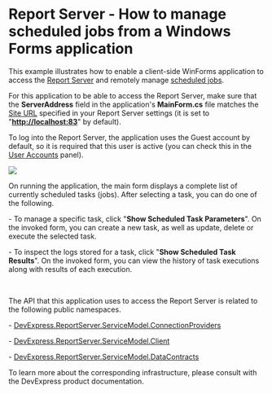 # Report Server - How to manage scheduled jobs from a Windows Forms application


<p>This example illustrates how to enable a client-side WinForms application to access the <a href="https://documentation.devexpress.com/#ReportServer/CustomDocument12432">Report Server</a> and remotely manage <a href="https://documentation.devexpress.com/#ReportServer/CustomDocument14364">scheduled jobs</a>.</p>
<p>For this application to be able to access the Report Server, make sure that the <strong>ServerAddress</strong> field in the application's <strong>MainForm.cs</strong> file matches the <a href="https://documentation.devexpress.com/#ReportServer/CustomDocument14370">Site URL</a> specified in your Report Server settings (it is set to "<strong><a href="http://localhost:83">http://localhost:83</a></strong>" by default).</p>
<p>To log into the Report Server, the application uses the Guest account by default, so it is required that this user is active (you can check this in the <a href="https://documentation.devexpress.com/#ReportServer/CustomDocument14361">User Accounts</a> panel).</p>
<p><img src="https://raw.githubusercontent.com/DevExpress-Examples/report-server-how-to-manage-scheduled-jobs-from-a-windows-forms-application-t431255/16.2.3+/media/b03db415-8653-11e6-80bf-00155d62480c.png"></p>
<p>On running the application, the main form displays a complete list of currently scheduled tasks (jobs). After selecting a task, you can do one of the following.</p>
<p>- To manage a specific task, click "<strong>Show Scheduled Task Parameters</strong>". On the invoked form, you can create a new task, as well as update, delete or execute the selected task.</p>
<p>- To inspect the logs stored for a task, click "<strong>Show Scheduled Task Results</strong>". On the invoked form, you can view the history of task executions along with results of each execution.</p>
<p> </p>
<p>The API that this application uses to access the Report Server is related to the following public namespaces.</p>
<p>- <a href="https://documentation.devexpress.com/#CoreLibraries/DevExpressReportServerServiceModelConnectionProviders">DevExpress.ReportServer.ServiceModel.ConnectionProviders</a></p>
<p>- <a href="https://documentation.devexpress.com/#CoreLibraries/DevExpressReportServerServiceModelClient">DevExpress.ReportServer.ServiceModel.Client</a></p>
<p>- <a href="https://documentation.devexpress.com/#CoreLibraries/DevExpressReportServerServiceModelDataContracts">DevExpress.ReportServer.ServiceModel.DataContracts</a></p>
<p>To learn more about the corresponding infrastructure, please consult with the DevExpress product documentation.</p>

<br/>


